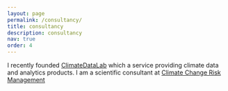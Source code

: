 ```yaml
---
layout: page
permalink: /consultancy/
title: consultancy 
description: consultancy   
nav: true
order: 4
---
```


I recently founded [ClimateDataLab](https://climatedatalab.com) which a service providing climate data and analytics products. I am a scientific consultant at [Climate Change Risk Management](https://www.ccrm.co.uk/)





